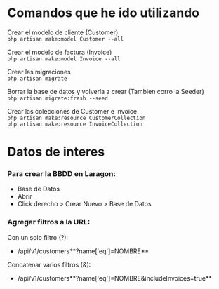 # Comandos que he ido utilizando

Crear el modelo de cliente (Customer)  
`php artisan make:model Customer --all`  

Crear el modelo de factura (Invoice)  
`php artisan make:model Invoice --all`  

Crear las migraciones  
`php artisan migrate`  

Borrar la base de datos y volverla a crear (Tambien corro la Seeder)  
`php artisan migrate:fresh --seed`  

Crear las colecciones de Customer e Invoice  
`php artisan make:resource CustomerCollection`  
`php artisan make:resource InvoiceCollection`  

# Datos de interes

### Para crear la BBDD en Laragon:  
- Base de Datos
- Abrir
- Click derecho > Crear Nuevo > Base de Datos

### Agregar filtros a la URL:  
Con un solo filtro (?):  
- /api/v1/customers**?name['eq']=NOMBRE**  

Concatenar varios filtros (&):
- /api/v1/customers**?name['eq']=NOMBRE&includeInvoices=true**




